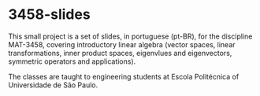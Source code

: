 # 3458-slides

This small project is a set of slides, in portuguese (pt-BR), for the
discipline MAT-3458, covering introductory linear algebra (vector
spaces, linear transformations, inner product spaces, eigenvlues and
eigenvectors, symmetric operators and applications).

The classes are taught to engineering students at Escola Politécnica of
Universidade de São Paulo.
